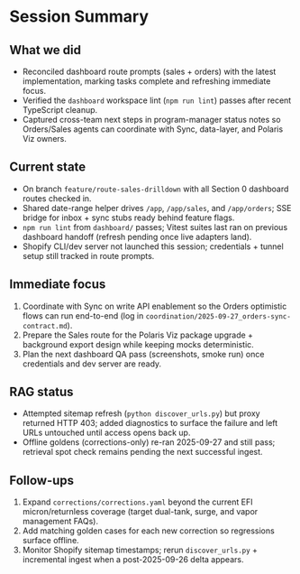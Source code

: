 # Session Summary

## What we did
- Reconciled dashboard route prompts (sales + orders) with the latest implementation, marking tasks complete and refreshing immediate focus.
- Verified the `dashboard` workspace lint (`npm run lint`) passes after recent TypeScript cleanup.
- Captured cross-team next steps in program-manager status notes so Orders/Sales agents can coordinate with Sync, data-layer, and Polaris Viz owners.

## Current state
- On branch `feature/route-sales-drilldown` with all Section 0 dashboard routes checked in.
- Shared date-range helper drives `/app`, `/app/sales`, and `/app/orders`; SSE bridge for inbox + sync stubs ready behind feature flags.
- `npm run lint` from `dashboard/` passes; Vitest suites last ran on previous dashboard handoff (refresh pending once live adapters land).
- Shopify CLI/dev server not launched this session; credentials + tunnel setup still tracked in route prompts.

## Immediate focus
1) Coordinate with Sync on write API enablement so the Orders optimistic flows can run end-to-end (log in `coordination/2025-09-27_orders-sync-contract.md`).
2) Prepare the Sales route for the Polaris Viz package upgrade + background export design while keeping mocks deterministic.
3) Plan the next dashboard QA pass (screenshots, smoke run) once credentials and dev server are ready.

## RAG status
- Attempted sitemap refresh (`python discover_urls.py`) but proxy returned HTTP 403; added diagnostics to surface the failure and left URLs untouched until access opens back up.
- Offline goldens (corrections-only) re-ran 2025-09-27 and still pass; retrieval spot check remains pending the next successful ingest.

## Follow-ups
1) Expand `corrections/corrections.yaml` beyond the current EFI micron/returnless coverage (target dual-tank, surge, and vapor management FAQs).
2) Add matching golden cases for each new correction so regressions surface offline.
3) Monitor Shopify sitemap timestamps; rerun `discover_urls.py` + incremental ingest when a post-2025-09-26 delta appears.
